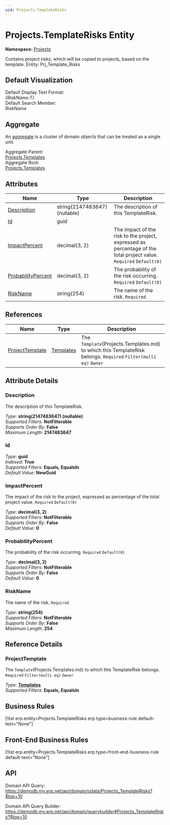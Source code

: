 ```yaml
---
uid: Projects.TemplateRisks
---
```

# Projects.TemplateRisks Entity

**Namespace:** [Projects](Projects.md)  

Contains project risks, which will be copied to projects, based on the template. Entity: Prj_Template_Risks

## Default Visualization
Default Display Text Format:  
_{RiskName:T}_  
Default Search Member:  
_RiskName_  

## Aggregate
An [aggregate](https://docs.erp.net/tech/advanced/concepts/aggregates.html) is a cluster of domain objects that can be treated as a single unit.  

Aggregate Parent:  
[Projects.Templates](Projects.Templates.md)  
Aggregate Root:  
[Projects.Templates](Projects.Templates.md)  

## Attributes

| Name | Type | Description |
| ---- | ---- | --- |
| [Description](Projects.TemplateRisks.md#description) | string(2147483647) (nullable) | The description of this TemplateRisk. 
| [Id](Projects.TemplateRisks.md#id) | guid |  
| [ImpactPercent](Projects.TemplateRisks.md#impactpercent) | decimal(3, 2) | The impact of the risk to the project, expressed as percentage of the total project value. `Required` `Default(0)` 
| [ProbabilityPercent](Projects.TemplateRisks.md#probabilitypercent) | decimal(3, 2) | The probability of the risk occurring. `Required` `Default(0)` 
| [RiskName](Projects.TemplateRisks.md#riskname) | string(254) | The name of the risk. `Required` 

## References

| Name | Type | Description |
| ---- | ---- | --- |
| [ProjectTemplate](Projects.TemplateRisks.md#projecttemplate) | [Templates](Projects.Templates.md) | The `Template`(Projects.Templates.md) to which this TemplateRisk belongs. `Required` `Filter(multi eq)` `Owner` |


## Attribute Details

### Description

The description of this TemplateRisk.

_Type_: **string(2147483647) (nullable)**  
_Supported Filters_: **NotFilterable**  
_Supports Order By_: **False**  
_Maximum Length_: **2147483647**  

### Id

_Type_: **guid**  
_Indexed_: **True**  
_Supported Filters_: **Equals, EqualsIn**  
_Default Value_: **NewGuid**  

### ImpactPercent

The impact of the risk to the project, expressed as percentage of the total project value. `Required` `Default(0)`

_Type_: **decimal(3, 2)**  
_Supported Filters_: **NotFilterable**  
_Supports Order By_: **False**  
_Default Value_: **0**  

### ProbabilityPercent

The probability of the risk occurring. `Required` `Default(0)`

_Type_: **decimal(3, 2)**  
_Supported Filters_: **NotFilterable**  
_Supports Order By_: **False**  
_Default Value_: **0**  

### RiskName

The name of the risk. `Required`

_Type_: **string(254)**  
_Supported Filters_: **NotFilterable**  
_Supports Order By_: **False**  
_Maximum Length_: **254**  


## Reference Details

### ProjectTemplate

The `Template`(Projects.Templates.md) to which this TemplateRisk belongs. `Required` `Filter(multi eq)` `Owner`

_Type_: **[Templates](Projects.Templates.md)**  
_Supported Filters_: **Equals, EqualsIn**  



## Business Rules

[!list erp.entity=Projects.TemplateRisks erp.type=business-rule default-text="None"]

## Front-End Business Rules

[!list erp.entity=Projects.TemplateRisks erp.type=front-end-business-rule default-text="None"]

## API

Domain API Query:
<https://demodb.my.erp.net/api/domain/odata/Projects_TemplateRisks?$top=10>

Domain API Query Builder:
<https://demodb.my.erp.net/api/domain/querybuilder#Projects_TemplateRisks?$top=10>

